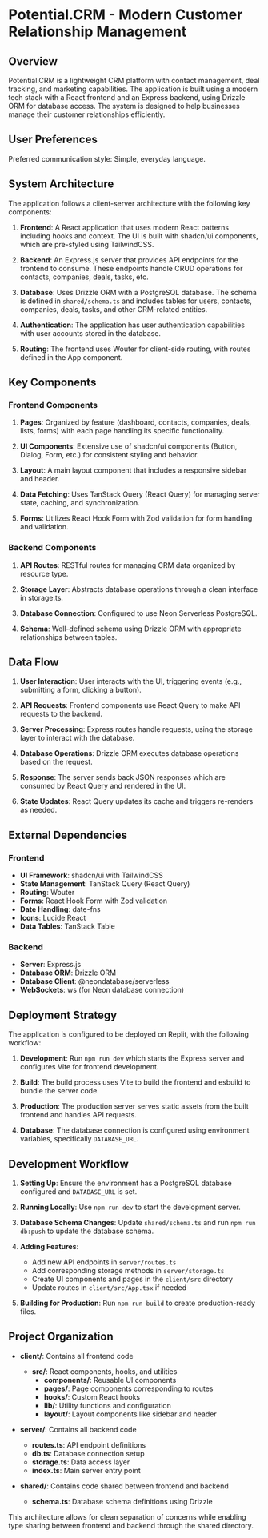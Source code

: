 # Potential.CRM - Modern Customer Relationship Management

## Overview
Potential.CRM is a lightweight CRM platform with contact management, deal tracking, and marketing capabilities. The application is built using a modern tech stack with a React frontend and an Express backend, using Drizzle ORM for database access. The system is designed to help businesses manage their customer relationships efficiently.

## User Preferences
Preferred communication style: Simple, everyday language.

## System Architecture
The application follows a client-server architecture with the following key components:

1. **Frontend**: A React application that uses modern React patterns including hooks and context. The UI is built with shadcn/ui components, which are pre-styled using TailwindCSS.

2. **Backend**: An Express.js server that provides API endpoints for the frontend to consume. These endpoints handle CRUD operations for contacts, companies, deals, tasks, etc.

3. **Database**: Uses Drizzle ORM with a PostgreSQL database. The schema is defined in `shared/schema.ts` and includes tables for users, contacts, companies, deals, tasks, and other CRM-related entities.

4. **Authentication**: The application has user authentication capabilities with user accounts stored in the database.

5. **Routing**: The frontend uses Wouter for client-side routing, with routes defined in the App component.

## Key Components

### Frontend Components
1. **Pages**: Organized by feature (dashboard, contacts, companies, deals, lists, forms) with each page handling its specific functionality.

2. **UI Components**: Extensive use of shadcn/ui components (Button, Dialog, Form, etc.) for consistent styling and behavior.

3. **Layout**: A main layout component that includes a responsive sidebar and header.

4. **Data Fetching**: Uses TanStack Query (React Query) for managing server state, caching, and synchronization.

5. **Forms**: Utilizes React Hook Form with Zod validation for form handling and validation.

### Backend Components
1. **API Routes**: RESTful routes for managing CRM data organized by resource type.

2. **Storage Layer**: Abstracts database operations through a clean interface in storage.ts.

3. **Database Connection**: Configured to use Neon Serverless PostgreSQL.

4. **Schema**: Well-defined schema using Drizzle ORM with appropriate relationships between tables.

## Data Flow

1. **User Interaction**: User interacts with the UI, triggering events (e.g., submitting a form, clicking a button).

2. **API Requests**: Frontend components use React Query to make API requests to the backend.

3. **Server Processing**: Express routes handle requests, using the storage layer to interact with the database.

4. **Database Operations**: Drizzle ORM executes database operations based on the request.

5. **Response**: The server sends back JSON responses which are consumed by React Query and rendered in the UI.

6. **State Updates**: React Query updates its cache and triggers re-renders as needed.

## External Dependencies

### Frontend
- **UI Framework**: shadcn/ui with TailwindCSS
- **State Management**: TanStack Query (React Query)
- **Routing**: Wouter
- **Forms**: React Hook Form with Zod validation
- **Date Handling**: date-fns
- **Icons**: Lucide React
- **Data Tables**: TanStack Table

### Backend
- **Server**: Express.js
- **Database ORM**: Drizzle ORM
- **Database Client**: @neondatabase/serverless
- **WebSockets**: ws (for Neon database connection)

## Deployment Strategy

The application is configured to be deployed on Replit, with the following workflow:

1. **Development**: Run `npm run dev` which starts the Express server and configures Vite for frontend development.

2. **Build**: The build process uses Vite to build the frontend and esbuild to bundle the server code.

3. **Production**: The production server serves static assets from the built frontend and handles API requests.

4. **Database**: The database connection is configured using environment variables, specifically `DATABASE_URL`.

## Development Workflow

1. **Setting Up**: Ensure the environment has a PostgreSQL database configured and `DATABASE_URL` is set.

2. **Running Locally**: Use `npm run dev` to start the development server.

3. **Database Schema Changes**: Update `shared/schema.ts` and run `npm run db:push` to update the database schema.

4. **Adding Features**:
   - Add new API endpoints in `server/routes.ts`
   - Add corresponding storage methods in `server/storage.ts`
   - Create UI components and pages in the `client/src` directory
   - Update routes in `client/src/App.tsx` if needed

5. **Building for Production**: Run `npm run build` to create production-ready files.

## Project Organization

- **client/**: Contains all frontend code
  - **src/**: React components, hooks, and utilities
    - **components/**: Reusable UI components
    - **pages/**: Page components corresponding to routes
    - **hooks/**: Custom React hooks
    - **lib/**: Utility functions and configuration
    - **layout/**: Layout components like sidebar and header

- **server/**: Contains all backend code
  - **routes.ts**: API endpoint definitions
  - **db.ts**: Database connection setup
  - **storage.ts**: Data access layer
  - **index.ts**: Main server entry point

- **shared/**: Contains code shared between frontend and backend
  - **schema.ts**: Database schema definitions using Drizzle

This architecture allows for clean separation of concerns while enabling type sharing between frontend and backend through the shared directory.